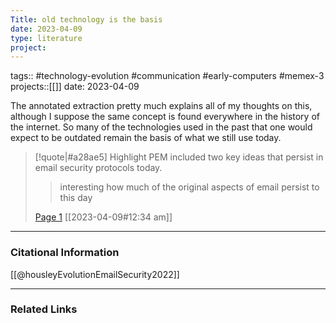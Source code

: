```yaml
---
Title: old technology is the basis
date: 2023-04-09
type: literature
project:
---
```

tags:: #technology-evolution #communication #early-computers #memex-3
projects::[[]]
date: 2023-04-09

The annotated extraction pretty much explains all of my thoughts on this, although I suppose the same concept is found everywhere in the history of the internet. So many of the technologies used in the past that one would expect to be outdated remain the basis of what we still use today.

>[!quote|#a28ae5] Highlight
> PEM included two key ideas that persist in email security protocols today.
>
>> interesting how much of the original aspects of email persist to this day
>
> [Page 1](zotero://open-pdf/library/items/7TFBTRZK?page=1) [[2023-04-09#12:34 am]]

---
### Citational Information

[[@housleyEvolutionEmailSecurity2022]]

---

### Related Links

